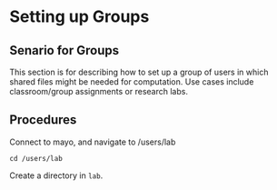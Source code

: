 # Setting up Groups

## Senario for Groups

This section is for describing how to set up a group of users in which shared files might be needed for computation. Use cases include classroom/group assignments or research labs.

## Procedures

Connect to mayo, and navigate to /users/lab
```
cd /users/lab
```

Create a directory in ```lab```. <add more about naming convention....> 
